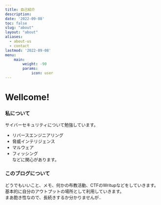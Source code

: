 ```yaml
---
title: 自己紹介
description: 
date: '2022-09-08'
toc: false
slug: "about"
layout: "about"
aliases:
  - about-us
  - contact
lastmod: '2022-09-08'
menu:
    main: 
        weight: -90
        params:
            icon: user
---
```

# Wellcome!

### 私について
サイバーセキュリティについて勉強しています。
 * リバースエンジニアリング
 * 脅威インテリジェンス
 * マルウェア
 * フィッシング  
などに関心があります。
### このブログについて
どうでもいいこと、メモ、何かの布教活動、CTFのWritupなどをしていきます。  
基本的に自分のアウトプットの場所として利用していきます。  
まあ飽き性なので、長続きするか分かりませんが..

